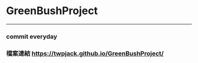 # GreenBushProject
----






### commit everyday
### 檔案連結 <https://twpjack.github.io/GreenBushProject/>
